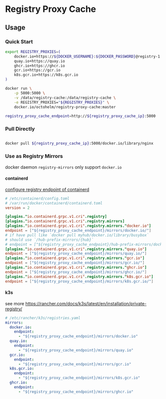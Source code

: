 # Registry Proxy Cache

## Usage

### Quick Start

```bash
export REGISTRY_PROXIES=(
    docker.io+https://${DOCKER_USERNAME}:${DOCKER_PASSWORD}@registry-1.docker.io
    quay.io+https://quay.io
    ghcr.io+https://ghcr.io
    gcr.io+https://gcr.io
    k8s.gcr.io+https://k8s.gcr.io
)

docker run \
    -p 5000:5000 \
    -v /data/registry-cache:/data/registry-cache \
    -e REGISTRY_PROXIES="${REGISTRY_PROXIES}" \
    docker.io/octohelm/registry-proxy-cache:master    
    
registry_proxy_cache_endpoint=http://${registry_proxy_cache_ip}:5000   
```

### Pull Directly

```bash

docker pull ${registry_proxy_cache_ip}:5000/docker.io/library/nginx
```

### Use as Registry Mirrors

docker daemon `registry-mirrors` only support `docker.io`

#### containerd

[configure registry endpoint of containerd](https://github.com/containerd/cri/blob/master/docs/registry.md#configure-registry-endpoint)

```toml
# /etc/containerd/config.toml
# /var/run/docker/containerd/containerd.toml
version = 2

[plugins."io.containerd.grpc.v1.cri".registry]
[plugins."io.containerd.grpc.v1.cri".registry.mirrors]
[plugins."io.containerd.grpc.v1.cri".registry.mirrors."docker.io"]
endpoint = ["${registry_proxy_cache_endpoint}/mirrors/docker.io/"]
# if have pull like `docker pull myhub/docker.io/library/busybox`
# should use `/hub-prefix-mirrors/{hub}`
# endpoint = ["${registry_proxy_cache_endpoint}/hub-prefix-mirrors/docker.io/"]
[plugins."io.containerd.grpc.v1.cri".registry.mirrors."quay.io"]
endpoint = ["${registry_proxy_cache_endpoint}/mirrors/quay.io/"]
[plugins."io.containerd.grpc.v1.cri".registry.mirrors."gcr.io"]
endpoint = ["${registry_proxy_cache_endpoint}/mirrors/gcr.io/"]
[plugins."io.containerd.grpc.v1.cri".registry.mirrors."ghcr.io"]
endpoint = ["${registry_proxy_cache_endpoint}/mirrors/ghcr.io/"]
[plugins."io.containerd.grpc.v1.cri".registry.mirrors."k8s.gcr.io"]
endpoint = ["${registry_proxy_cache_endpoint}/mirrors/k8s.gcr.io/"]
```

#### k3s

see more https://rancher.com/docs/k3s/latest/en/installation/private-registry/

```yaml
# /etc/rancher/k3s/registries.yaml
mirrors:
  docker.io:
    endpoint:
      - "${registry_proxy_cache_endpoint}/mirrors/docker.io"
  quay.io:
    endpoint:
      - "${registry_proxy_cache_endpoint}/mirrors/quay.io"
  gcr.io:
    endpoint:
      - "${registry_proxy_cache_endpoint}/mirrors/gcr.io"
  k8s.gcr.io:
    endpoint:
      - "${registry_proxy_cache_endpoint}/mirrors/k8s.gcr.io"
  ghcr.io:
    endpoint:
      - "${registry_proxy_cache_endpoint}/mirrors/ghcr.io"
```
